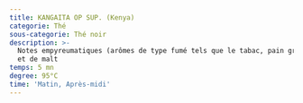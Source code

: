 ```yaml
---
title: KANGAITA OP SUP. (Kenya)
categorie: Thé
sous-categorie: Thé noir
description: >-
  Notes empyreumatiques (arômes de type fumé tels que le tabac, pain grillé...)
  et de malt
temps: 5 mn
degree: 95°C
time: 'Matin, Après-midi'
---
```


